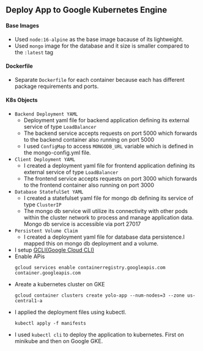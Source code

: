 ## Deploy App to Google Kubernetes Engine

#### Base Images
- Used `node:16-alpine` as the base image bacause of its lightweight.
- Used `mongo` image for the database and it size is smaller compared to the `:latest` tag 


#### Dockerfile
- Separate ```Dockerfile``` for each container because each has different package requirements and ports.

#### K8s Objects
- `Backend Deployment YAML`
  - Deployment yaml file for backend application defining its external service of type `LoadBalancer`
  - The backend service accepts requests on port 5000 which forwards to the backend container also running on port 5000
  - I used `ConfigMap` to access `MONGODB_URL` variable which is defined in the mongo-config.yml file.
- `Client Deployment YAML`
  - I created a deployment yaml file for frontend application defining its external service of type `LoadBalancer`
  - The frontend service accepts requests on port 3000 which forwards to the frontend container also running on port 3000
- `Database StatefulSet YAML`
  - I created a statefulset yaml file for mongo db defining its service of type `ClusterIP`
  - The mongo db service will utilize its connectivity with other pods within the cluster network to process and manage application data. Mongo db service is accessible via port 27017
- `Persistent Volume Claim`
  - I created a deployment yaml file for database data persistence.I mapped this on mongo db deployment and a volume.
- I setup [GCLI(Google Cloud CLI)](https://cloud.google.com/sdk/docs/install-sdk)
- Enable APis 
   ```
   gcloud services enable containerregistry.googleapis.com container.googleapis.com

   ```
-  Areate a kubernetes cluster on GKE
    ```
    gcloud container clusters create yolo-app --num-nodes=3 --zone us-central1-a
    ```
- I applied the deployment files using kubectl.
    ```
    kubectl apply -f manifests
    ```
- I used `kubectl cli` to deploy the application to kubernetes. First on minikube and then on Google GKE.